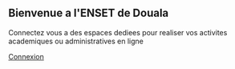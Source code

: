 ## Bienvenue a l'ENSET de Douala

Connectez vous a des espaces dediees pour realiser vos activites academiques ou administratives en ligne


<a href="#" class="btn-primary m-4">Connexion</a>